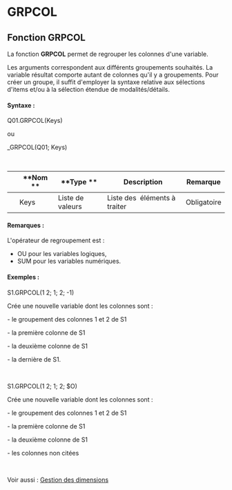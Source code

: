# GRPCOL

## Fonction GRPCOL

La fonction **GRPCOL** permet de regrouper les colonnes d'une variable.&nbsp;

Les arguments correspondent aux différents groupements souhaités. La variable résultat comporte autant de colonnes qu'il y a groupements. Pour créer un groupe, il suffit d'employer la syntaxe relative aux sélections d'items et/ou à la sélection étendue de modalités/détails.

#### Syntaxe :&nbsp;

Q01.GRPCOL(Keys)

ou

\_GRPCOL(Q01; Keys)

&nbsp;

| &nbsp; | **Nom ** | **Type ** | **Description** | **Remarque** |
| --- | --- | --- | --- | --- |
| &nbsp; | Keys | Liste de valeurs | Liste des&nbsp; éléments à traiter | Obligatoire |


#### Remarques :

L'opérateur de regroupement est :&nbsp;

* OU pour les variables logiques,
* SUM pour les variables numériques.

#### Exemples :

S1.GRPCOL(1 2; 1; 2; -1)

Crée une nouvelle variable dont les colonnes sont :

\- le groupement des colonnes 1 et 2 de S1

\- la première colonne de S1

\- la deuxième colonne de S1&nbsp;

\- la dernière de S1.

&nbsp;

S1.GRPCOL(1 2; 1; 2; $O)

Crée une nouvelle variable dont les colonnes sont :

\- le groupement des colonnes 1 et 2 de S1

\- la première colonne de S1

\- la deuxième colonne de S1&nbsp;

\- les colonnes non citées

&nbsp;

Voir aussi : [Gestion des dimensions](<Gererlesdimensionsdesvariables1.md>)

